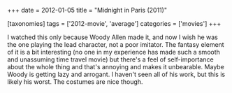 +++
date = 2012-01-05
title = "Midnight in Paris (2011)"

[taxonomies]
tags = ['2012-movie', 'average']
categories = ['movies']
+++

I watched this only because Woody Allen made it, and now I wish he was
the one playing the lead character, not a poor imitator. The fantasy
element of it is a bit interesting (no one in my experience has made
such a smooth and unassuming time travel movie) but there\'s a feel of
self-importance about the whole thing and that\'s annoying and makes it
unbearable. Maybe Woody is getting lazy and arrogant. I haven\'t seen
all of his work, but this is likely his worst. The costumes are nice
though.
